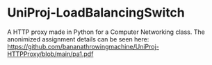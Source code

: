 # UniProj-LoadBalancingSwitch

A HTTP proxy made in Python for a Computer Networking class. The anonimized assignment details can be seen here: https://github.com/bananathrowingmachine/UniProj-HTTPProxy/blob/main/pa1.pdf
